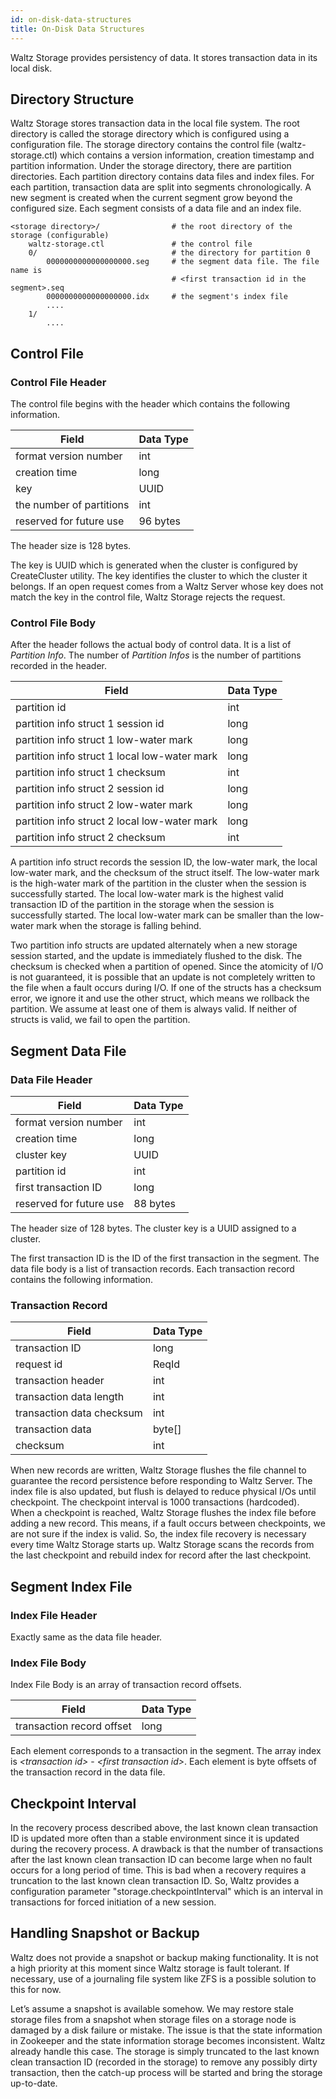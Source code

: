 ```yaml
---
id: on-disk-data-structures
title: On-Disk Data Structures
---
```


Waltz Storage provides persistency of data. It stores transaction data in its local disk.

## Directory Structure

Waltz Storage stores transaction data in the local file system. The root directory is called the storage directory which is configured using a configuration file. The storage directory contains the control file (waltz-storage.ctl) which contains a version information, creation timestamp and partition information. Under the storage directory, there are partition directories. Each partition directory contains data files and index files. For each partition, transaction data are split into segments chronologically. A new segment is created when the current segment grow beyond the configured size. Each segment consists of a data file and an index file.

```
<storage directory>/                # the root directory of the storage (configurable)
    waltz-storage.ctl               # the control file
    0/                              # the directory for partition 0
        0000000000000000000.seg     # the segment data file. The file name is
                                    # <first transaction id in the segment>.seq
        0000000000000000000.idx     # the segment's index file
        ....
    1/
        ....
 ```

## Control File

### Control File Header

The control file begins with the header which contains the following information.

| Field | Data Type |
|-------|-----------|
| format version number | int |
| creation time | long |
| key | UUID |
| the number of partitions | int |
| reserved for future use | 96 bytes |

The header size is 128 bytes.

The key is UUID which is generated when the cluster is configured by CreateCluster utility. The key identifies the cluster to which the cluster it belongs. If an open request comes from a Waltz Server whose key does not match the key in the control file, Waltz Storage rejects the request.

### Control File Body

After the header follows the actual body of control data. It is a list of _Partition Info_. The number of _Partition Infos_ is the number of partitions recorded in the header.

| Field | Data Type |
|-------|-----------|
| partition id | int |
| partition info struct 1 session id | long |
| partition info struct 1 low-water mark | long |
| partition info struct 1 local low-water mark | long |
| partition info struct 1 checksum | int |
| partition info struct 2 session id | long |
| partition info struct 2 low-water mark | long |
| partition info struct 2 local low-water mark | long |
| partition info struct 2 checksum | int |

A partition info struct records the session ID, the low-water mark, the local low-water mark, and the checksum of the struct itself. The low-water mark is the high-water mark of the partition in the cluster when the session is successfully started. The local low-water mark is the highest valid transaction ID of the partition in the storage when the session is successfully started. The local low-water mark can be smaller than the low-water mark when the storage is falling behind.

Two partition info structs are updated alternately when a new storage session started, and the update is immediately flushed to the disk. The checksum is checked when a partition of opened. Since the atomicity of I/O is not guaranteed, it is possible that an update is not completely written to the file when a fault occurs during I/O. If one of the structs has a checksum error, we ignore it and use the other struct, which means we rollback the partition. We assume at least one of them is always valid. If neither of structs is valid, we fail to open the partition.

## Segment Data File

### Data File Header

| Field | Data Type |
|-------|-----------|
| format version number | int |
| creation time | long |
| cluster key | UUID |
| partition id | int |
| first transaction ID | long |
| reserved for future use | 88 bytes |

The header size of 128 bytes. The cluster key is a UUID assigned to a cluster.

The first transaction ID is the ID of the first transaction in the segment.
The data file body is a list of transaction records. Each transaction record contains the following information.

### Transaction Record

| Field | Data Type |
|-------|-----------|
| transaction ID | long |
| request id | ReqId |
| transaction header | int |
| transaction data length | int |
| transaction data checksum | int |
| transaction data | byte[] |
| checksum | int |

When new records are written, Waltz Storage flushes the file channel to guarantee the record persistence before responding to Waltz Server. The index file is also updated, but flush is delayed to reduce physical I/Os until checkpoint. The checkpoint interval is 1000 transactions (hardcoded). When a checkpoint is reached, Waltz Storage flushes the index file before adding a new record. This means, if a fault occurs between checkpoints, we are not sure if the index is valid. So, the index file recovery is necessary every time Waltz Storage starts up. Waltz Storage scans the records from the last checkpoint and rebuild index for record after the last checkpoint.

## Segment Index File

### Index File Header

Exactly same as the data file header.

### Index File Body

Index File Body is an array of transaction record offsets.

| Field | Data Type |
|-------|-----------|
| transaction record offset | long |

Each element corresponds to a transaction in the segment. The array index is _&lt;transaction id&gt;_ - _&lt;first transaction id&gt;_. Each element is byte offsets of the transaction record in the data file.

## Checkpoint Interval

In the recovery process described above, the last known clean transaction ID is updated more often than a stable environment since it is updated during the recovery process. A drawback is that the number of transactions after the last known clean transaction ID can become large when no fault occurs for a long period of time. This is bad when a recovery requires a truncation to the last known clean transaction ID. So, Waltz provides a configuration parameter "storage.checkpointInterval" which is an interval in transactions for forced initiation of a new session.

## Handling Snapshot or Backup

Waltz does not provide a snapshot or backup making functionality. It is not a high priority at this moment since Waltz storage is fault tolerant. If necessary, use of a journaling file system like ZFS is a possible solution to this for now.

Let’s assume a snapshot is available somehow. We may restore stale storage files from a snapshot when storage files on a storage node is damaged by a disk failure or mistake. The issue is that the state information in Zookeeper and the state information storage becomes inconsistent. Waltz already handle this case. The storage is simply truncated to the last known clean transaction ID (recorded in the storage) to remove any possibly dirty transaction, then the catch-up process will be started and bring the storage up-to-date.

